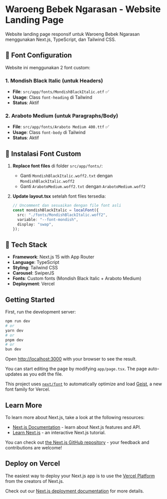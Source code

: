 # Waroeng Bebek Ngarasan - Website Landing Page

Website landing page responsif untuk Waroeng Bebek Ngarasan menggunakan Next.js, TypeScript, dan Tailwind CSS.

## 🎨 Font Configuration

Website ini menggunakan 2 font custom:

### 1. **Mondish Black Italic** (untuk Headers)
- **File**: `src/app/fonts/MondishBlackItalic.otf` ✅
- **Usage**: Class `font-heading` di Tailwind
- **Status**: Aktif

### 2. **Araboto Medium** (untuk Paragraphs/Body)
- **File**: `src/app/fonts/Araboto Medium 400.ttf` ✅
- **Usage**: Class `font-body` di Tailwind
- **Status**: Aktif

## 📁 Instalasi Font Custom

1. **Replace font files** di folder `src/app/fonts/`:
   - Ganti `MondishBlackItalic.woff2.txt` dengan `MondishBlackItalic.woff2`
   - Ganti `ArabotoMedium.woff2.txt` dengan `ArabotoMedium.woff2`

2. **Update layout.tsx** setelah font files tersedia:
   ```typescript
   // Uncomment dan sesuaikan dengan file font asli
   const mondishBlackItalic = localFont({
     src: "./fonts/MondishBlackItalic.woff2",
     variable: "--font-mondish",
     display: "swap",
   });
   ```

## 🚀 Tech Stack

- **Framework**: Next.js 15 with App Router
- **Language**: TypeScript
- **Styling**: Tailwind CSS
- **Carousel**: SwiperJS
- **Fonts**: Custom fonts (Mondish Black Italic + Araboto Medium)
- **Deployment**: Vercel

## Getting Started

First, run the development server:

```bash
npm run dev
# or
yarn dev
# or
pnpm dev
# or
bun dev
```

Open [http://localhost:3000](http://localhost:3000) with your browser to see the result.

You can start editing the page by modifying `app/page.tsx`. The page auto-updates as you edit the file.

This project uses [`next/font`](https://nextjs.org/docs/app/building-your-application/optimizing/fonts) to automatically optimize and load [Geist](https://vercel.com/font), a new font family for Vercel.

## Learn More

To learn more about Next.js, take a look at the following resources:

- [Next.js Documentation](https://nextjs.org/docs) - learn about Next.js features and API.
- [Learn Next.js](https://nextjs.org/learn) - an interactive Next.js tutorial.

You can check out [the Next.js GitHub repository](https://github.com/vercel/next.js) - your feedback and contributions are welcome!

## Deploy on Vercel

The easiest way to deploy your Next.js app is to use the [Vercel Platform](https://vercel.com/new?utm_medium=default-template&filter=next.js&utm_source=create-next-app&utm_campaign=create-next-app-readme) from the creators of Next.js.

Check out our [Next.js deployment documentation](https://nextjs.org/docs/app/building-your-application/deploying) for more details.
